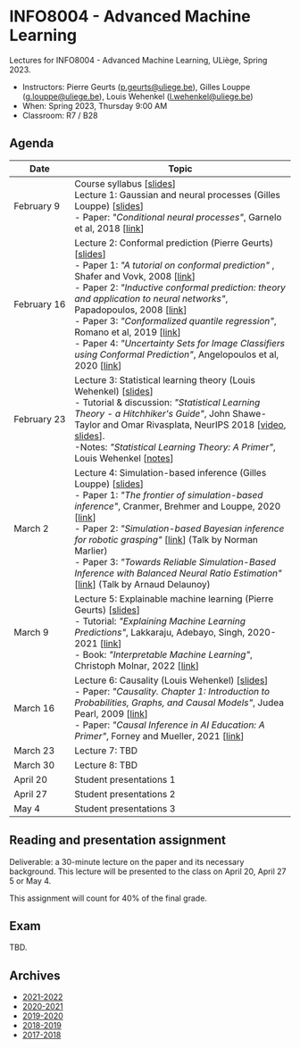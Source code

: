 # INFO8004 - Advanced Machine Learning

Lectures for INFO8004 - Advanced Machine Learning, ULiège, Spring 2023.

- Instructors: Pierre Geurts ([p.geurts@uliege.be](mailto:p.geurts@uliege.be)), Gilles Louppe ([g.louppe@uliege.be](mailto:g.louppe@uliege.be)), Louis Wehenkel ([l.wehenkel@uliege.be](mailto:l.wehenkel@uliege.be))
- When: Spring 2023, Thursday 9:00 AM
- Classroom: R7 / B28

## Agenda

| Date | Topic |
| --- | --- |
| February&nbsp;9 | Course syllabus [[slides](https://glouppe.github.io/info8004-advanced-machine-learning/pdf/course-syllabus.pdf)]<br>Lecture 1: Gaussian and neural processes (Gilles Louppe) [[slides](https://glouppe.github.io/info8004-advanced-machine-learning/pdf/glouppe-gnp.pdf)] <br>- Paper: _"Conditional neural processes"_, Garnelo et al, 2018 [[link](https://arxiv.org/abs/1807.01613)] |
| February&nbsp;16 | Lecture 2: Conformal prediction (Pierre Geurts) [[slides](https://glouppe.github.io/info8004-advanced-machine-learning/pdf/pgeurts-cp.pdf)]<br>- Paper 1: _"A tutorial on conformal prediction"_ , Shafer and Vovk, 2008 [[link](http://jmlr.csail.mit.edu/papers/volume9/shafer08a/shafer08a.pdf)]<br>- Paper 2: _"Inductive conformal prediction: theory and application to neural networks"_, Papadopoulos, 2008 [[link](https://www.researchgate.net/profile/Harris_Papadopoulos/publication/221787122_Inductive_Conformal_Prediction_Theory_and_Application_to_Neural_Networks/links/0912f505b43f73c40b000000.pdf)]<br>- Paper 3: _"Conformalized quantile regression"_, Romano et al, 2019 [[link](https://papers.nips.cc/paper/8613-conformalized-quantile-regression.pdf)]<br>- Paper 4: _"Uncertainty Sets for Image Classifiers using Conformal Prediction"_, Angelopoulos et al, 2020 [[link](https://openreview.net/forum?id=eNdiU_DbM9)] |
| February&nbsp;23 | Lecture 3: Statistical learning theory (Louis Wehenkel) [[slides](https://glouppe.github.io/info8004-advanced-machine-learning/pdf/lwehenkel-intro-slt.pdf)]<br>- Tutorial & discussion: _"Statistical Learning Theory - a Hitchhiker's Guide"_, John Shawe-Taylor and Omar Rivasplata, NeurIPS 2018 [[video](https://www.youtube.com/watch?v=m8PLzDmW-TY), [slides](https://media.neurips.cc/Conferences/NIPS2018/Slides/stastical_learning_theory.pdf)].<br>-Notes: _"Statistical Learning Theory: A Primer"_, Louis Wehenkel [[notes](https://glouppe.github.io/info8004-advanced-machine-learning/pdf/lwehenkel-primer.pdf)] |
| March 2 | Lecture 4: Simulation-based inference (Gilles Louppe) [[slides](https://glouppe.github.io/info8004-advanced-machine-learning/pdf/glouppe-sbi.pdf)]<br>- Paper 1: _"The frontier of simulation-based inference"_, Cranmer, Brehmer and Louppe, 2020 [[link](https://www.pnas.org/doi/pdf/10.1073/pnas.1912789117)]<br>- Paper 2: _"Simulation-based Bayesian inference for robotic grasping"_ [[link](https://openreview.net/pdf?id=q7vnfJK4UBo)] (Talk by Norman Marlier)<br>- Paper 3: _"Towards Reliable Simulation-Based Inference with Balanced Neural Ratio Estimation"_ [[link](https://arxiv.org/abs/2208.13624)] (Talk by Arnaud Delaunoy) |
| March 9 | Lecture 5: Explainable machine learning (Pierre Geurts) [[slides](https://glouppe.github.io/info8004-advanced-machine-learning/pdf/explaining-ml.pdf)]<br>- Tutorial: _"Explaining Machine Learning Predictions"_, Lakkaraju, Adebayo, Singh, 2020-2021 [[link](https://explainml-tutorial.github.io/)]<br>- Book: _"Interpretable Machine Learning"_, Christoph Molnar, 2022 [[link](https://christophm.github.io/interpretable-ml-book/)] |
| March 16 | Lecture 6: Causality (Louis Wehenkel) [[slides](https://glouppe.github.io/info8004-advanced-machine-learning/pdf/lwehenkel-causality.pdf)]<br>- Paper: _"Causality. Chapter 1: Introduction to Probabilities, Graphs, and Causal Models"_, Judea Pearl, 2009 [[link](https://doi.org/10.1017/CBO9780511803161.003)]<br>- Paper: _"Causal Inference in AI Education: A Primer"_, Forney and Mueller, 2021 [[link](https://ftp.cs.ucla.edu/pub/stat_ser/r509.pdf)] |
| March 23 | Lecture 7: TBD |
| March 30 | Lecture 8: TBD |
| April 20 | Student presentations 1 |
| April 27 | Student presentations 2 |
| May 4 | Student presentations 3 |


## Reading and presentation assignment

Deliverable: a 30-minute lecture on the paper and its necessary background. This lecture will be presented to the class on April 20, April 27 5 or May 4.

This assignment will count for 40% of the final grade.

## Exam

TBD.

## Archives

- [2021-2022](https://github.com/glouppe/info8004-advanced-machine-learning/tree/info8004-2022)
- [2020-2021](https://github.com/glouppe/info8004-advanced-machine-learning/tree/info8004-2021)
- [2019-2020](https://github.com/glouppe/info8004-advanced-machine-learning/tree/info8004-2020)
- [2018-2019](https://github.com/glouppe/info8004-advanced-machine-learning/tree/info8004-2019)
- [2017-2018](http://www.montefiore.ulg.ac.be/~geurts/Cours/AML/aml2017_2018.html)
